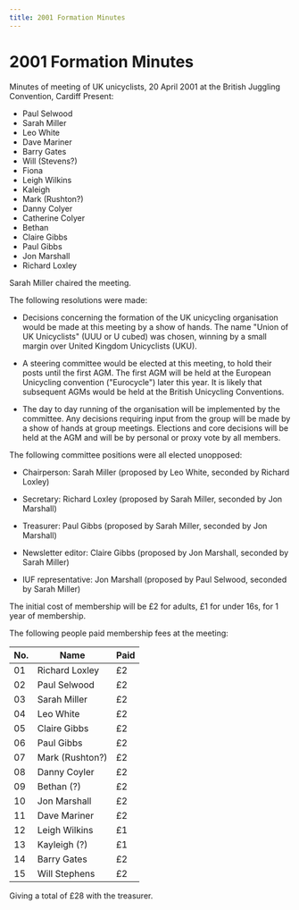 ```yaml
---
title: 2001 Formation Minutes
---
```


# 2001 Formation Minutes

Minutes of meeting of UK unicyclists, 20 April 2001 at the British Juggling Convention, Cardiff
Present:

* Paul Selwood
* Sarah Miller
* Leo White
* Dave Mariner
* Barry Gates
* Will (Stevens?)
* Fiona
* Leigh Wilkins
* Kaleigh
* Mark (Rushton?)
* Danny Colyer
* Catherine Colyer
* Bethan
* Claire Gibbs
* Paul Gibbs
* Jon Marshall
* Richard Loxley

Sarah Miller chaired the meeting.

The following resolutions were made:

* Decisions concerning the formation of the UK unicycling organisation would be made at this meeting by a show of hands.
The name "Union of UK Unicyclists" (UUU or U cubed) was chosen, winning by a small margin over United Kingdom Unicyclists (UKU).

* A steering committee would be elected at this meeting, to hold their posts until the first AGM.
The first AGM will be held at the European Unicycling convention ("Eurocycle") later this year. It is likely that subsequent AGMs would be held at the British Unicycling Conventions.

* The day to day running of the organisation will be implemented by the committee. Any decisions requiring input from the group will be made by a show of hands at group meetings. Elections and core decisions will be held at the AGM and will be by personal or proxy vote by all members.

The following committee positions were all elected unopposed:

* Chairperson: Sarah Miller
(proposed by Leo White, seconded by Richard Loxley)

* Secretary: Richard Loxley
(proposed by Sarah Miller, seconded by Jon Marshall)

* Treasurer: Paul Gibbs
(proposed by Sarah Miller, seconded by Jon Marshall)

* Newsletter editor: Claire Gibbs
(proposed by Jon Marshall, seconded by Sarah Miller)

* IUF representative: Jon Marshall
(proposed by Paul Selwood, seconded by Sarah Miller)

The initial cost of membership will be £2 for adults, £1 for under 16s, for 1 year of membership.

The following people paid membership fees at the meeting:

No. | Name | Paid
--- | ---- | ----
01  | Richard Loxley | £2
02  | Paul Selwood | £2
03  | Sarah Miller | £2
04  | Leo White | £2
05 | Claire Gibbs | £2
06 | Paul Gibbs | £2
07 | Mark (Rushton?) | £2
08 | Danny Coyler | £2
09 | Bethan (?) | £2
10 | Jon Marshall | £2
11 | Dave Mariner | £2
12 | Leigh Wilkins | £1
13 | Kayleigh (?) | £1
14 | Barry Gates | £2
15 | Will Stephens | £2

Giving a total of £28 with the treasurer.
